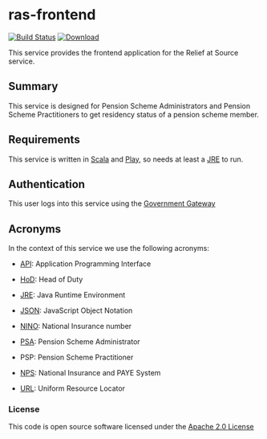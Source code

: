 # ras-frontend

[![Build Status](https://travis-ci.org/hmrc/ras-frontend.svg)](https://travis-ci.org/hmrc/ras-frontend) [ ![Download](https://api.bintray.com/packages/hmrc/releases/ras-frontend/images/download.svg) ](https://bintray.com/hmrc/releases/ras-frontend/_latestVersion)

This service provides the frontend application for the Relief at Source service.

Summary
-----------

This service is designed for Pension Scheme Administrators and Pension Scheme Practitioners to get residency status
of a pension scheme member.


Requirements
------------

This service is written in [Scala] and [Play], so needs at least a [JRE] to run.


Authentication
------------

This user logs into this service using the [Government Gateway]


Acronyms
--------

In the context of this service we use the following acronyms:

* [API]: Application Programming Interface

* [HoD]: Head of Duty

* [JRE]: Java Runtime Environment

* [JSON]: JavaScript Object Notation

* [NINO]: National Insurance number

* [PSA]: Pension Scheme Administrator

* PSP: Pension Scheme Practitioner

* [NPS]: National Insurance and PAYE System

* [URL]: Uniform Resource Locator

### License

This code is open source software licensed under the [Apache 2.0 License]("http://www.apache.org/licenses/LICENSE-2.0.html")

[Scala]: http://www.scala-lang.org/
[Play]: http://playframework.com/
[JRE]: http://www.oracle.com/technetwork/java/javase/overview/index.html

[Government Gateway]: http://www.gateway.gov.uk/

[API]: https://en.wikipedia.org/wiki/Application_programming_interface
[HoD]: http://webarchive.nationalarchives.gov.uk/+/http://www.hmrc.gov.uk/manuals/sam/samglossary/samgloss249.htm
[JSON]: http://json.org/
[NINO]:https://www.gov.uk/national-insurance/your-national-insurance-number
[PSA]: https://www.gov.uk/topic/business-tax/pension-scheme-administration
[NPS]: http://www.publications.parliament.uk/pa/cm201012/cmselect/cmtreasy/731/73107.htm
[URL]: https://en.wikipedia.org/wiki/Uniform_Resource_Locator
